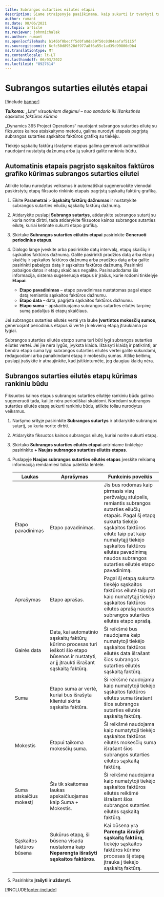 ```yaml
---
title: Subrangos sutarties eilutės etapai
description: Šiame straipsnyje paaiškinama, kaip sukurti ir tvarkyti tarpiniu etapu pagrįstą SF grafiką subrangos su tiekėju.
author: rumant
ms.date: 08/06/2021
ms.topic: article
ms.reviewer: johnmichalak
ms.author: rumant
ms.openlocfilehash: b146bf0becff5d0fa0da59f50c0d04aafaf5115f
ms.sourcegitcommit: 6cfc50d89528df977a8f6a55c1ad39d99800d9b4
ms.translationtype: MT
ms.contentlocale: lt-LT
ms.lasthandoff: 06/03/2022
ms.locfileid: "8927614"
---
```

# <a name="subcontract-line-milestones"></a>Subrangos sutarties eilutės etapai

[!include [banner](../../includes/dataverse-preview.md)]

_**Taikoma:** „Lite“ visuotiniam diegimui – nuo sandorio iki išankstinės sąskaitos faktūros kūrimo_

„Dynamics 365 Project Operations“ naudojant subrangos sutarties eilutę su fiksuotos kainos atsiskaitymo metodu, galima nurodyti etapais pagrįstą subrangos sutarties sąskaitos faktūros grafiką su tiekėju.

Tiekėjo sąskaitų faktūrų išrašymo etapus galima generuoti automatiškai naudojant nustatytą dažnumą arba jų sukurti galite rankiniu būdu.

## <a name="automatically-create-a-milestone-based-invoice-schedule-for-a-subcontract-line"></a>Automatinis etapais pagrįsto sąskaitos faktūros grafiko kūrimas subrangos sutarties eilutei

Atlikite toliau nurodytus veiksmus ir automatiškai sugeneruokite vienodai paskirstytų etapų fiksuoto rinkinio etapais pagrįstų sąskaitų faktūrų grafiką.

1. Eikite **Parametrai** > **Sąskaitų faktūrų dažnumas** ir nustatykite subrangos sutarties eilučių sąskaitų faktūrų dažnumą.
2. Atidarykite puslapį **Subrango sutartys**, atidarykite subrangos sutartį su kuria norite dirbti, tada atidarykite fiksuotos kainos subrangos sutarties eilutę, kuriai ketinate sukurti etapo grafiką.
3. Skirtuke **Subrangos sutarties eiilutės etapai** pasirinkite **Generuoti periodinius etapus**.
4. Dialogo lange įveskite arba pasirinkite datų intervalą, etapų skaičių ir sąskaitos faktūros dažnumą. Galite pasirinkti pradžios datą arba etapų skaičių ir sąskaitos faktūros dažnumą arba pradžios datą arba galite pasirinkti pabaigos datą ir sąskaitos faktūros dažnumą. Pasirinkti pabaigos datos ir etapų skaičiaus negalite.
Pasinaudodama šia informacija, sistema sugeneruoja etapus ir įrašus, kurie rodomi tinklelyje **Etapai**.

   - **Etapo pavadinimas** – etapo pavadinimas nustatomas pagal etapo datą remiantis sąskaitos faktūros dažnumu.
   - **Etapo data** – data, pagrįsta sąskaitos faktūros dažnumu.
   - **Etapo suma** – apskaičiuojama subrangos sutarties eilutės tarpinę sumą padalijus iš etapų skaičiaus.

Jei subrangos sutarties eilutės vertė yra lauke **Įvertintos mokesčių sumos**, generuojant periodinius etapus ši vertė į kiekvieną etapą įtraukiama po lygiai.

Subrangos sutarties eilutės etatpo suma turi būti lygi subrangos sutarties eilutės vertei. Jei jie nėra lygūs, įvyksta klaida. Ištaisyti klaidą ir patikrinti, ar bendra etapo suma lygi subrangos sutarties eilutės vertei galite sukurdami, redaguodami arba panaikindami etapą ir mokesčių sumas. Atlikę keitimų, puslapį įrašykite ir atnaujinkite, kad įsitikintumėte, jog daugiau klaidų nėra.

## <a name="manually-create-subcontract-line-milestones"></a>Subrangos sutarties eilutės etapų kūrimas rankiniu būdu

Fiksuotos kainos etapus subrangos sutarties eilutėje rankiniu būdu galima sugeneruoti tada, kai jie nėra periodiškai skaidomi. Norėdami subrangos sutarties eilutės etapą sukurti rankiniu būdu, atlikite toliau nurodytus veiksmus.

1. Naršymo srityje pasirinkite **Subrangos sutartys** ir atidarykite subrangos sutartį, su kuria norite dirbti.
2. Atidarykite fiksuotos kainos subrangos eilutę, kuriai norite sukurti etapą.
3. Skirtuko **Subrangos sutarties eilutės etapai** antriniame tinklelyje pasirinkite **+ Naujas subrangos sutarties eilutės etapas**.
4. Puslapyje **Naujas subrangos sutarties eilutės etapas** įveskite reikiamą informaciją remdamiesi toliau pateikta lentele.

    | Laukas | Aprašymas |Funkcinis poveikis|
    | --- | --- |----------------------|
    | Etapo pavadinimas | Etapo pavadinimas. |Jis bus rodomas kaip pirmasis visų peržvalgų stulpelis, remiantis subrangos sutarties eilučių etapais. Pagal šį etapą sukurta tiekėjo sąskaitos faktūros eilutė taip pat kaip numatytąjį tiekėjo sąskaitos faktūros eilutės pavadinimą naudos subrangos sutarties eilutės etapo pavadinimą.|
    | Aprašymas | Etapo aprašas. |Pagal šį etapą sukurta tiekėjo sąskaitos faktūros eilutė taip pat kaip numatytąjį tiekėjo sąskaitos faktūros eilutės aprašą naudos subrangos sutarties eilutės etapo aprašą.|
    | Gairės data | Data, kai automatinio sąskaitų faktūrų kūrimo procesas turi ieškoti šio etapo būsenos ir nustatyti, ar jį įtraukti išrašant sąskaitą faktūrą.| Ši reikšmė bus naudojama kaip numatytoji tiekėjo sąskaitos faktūros eilutės data išrašant šios subrangos sutarties eilutės sąskaitą faktūrą. |
    | Suma | Etapo suma ar vertė, kuriai bus išrašyta klientui skirta sąskaita faktūra. |Ši reikšmė naudojama kaip numatytoji tiekėjo sąskaitos faktūros eilutės suma išrašant šios subrangos sutarties eilutės sąskaitą faktūrą. |
    | Mokestis | Etapui taikoma mokesčių suma.| Ši reikšmė naudojama kaip numatytoji tiekėjo sąskaitos faktūros eilutės mokesčių suma išrašant šios subrangos sutarties eilutės sąskaitą faktūrą. |
    | Suma atskaičius mokestį | Šis tik skaitomas laukas apskaičiuojamas kaip Suma + Mokestis.|Ši reikšmė naudojama kaip numatytoji tiekėjo sąskaitos faktūros eilutės reikšmė išrašant šios subrangos sutarties eilutės sąskaitą faktūrą. |
    | Sąskaitos faktūros būsena | Sukūrus etapą, ši būsena visada nustatoma kaip **Neparengta išrašyti sąskaitos faktūros**.|  Kai būsena yra **Parengta išrašyti sąskaitą faktūrą**, tiekėjo sąskaitos faktūros kūrimo procesas šį etapą įtrauka į tiekėjo sąskaitą faktūrą. |

5. Pasirinkite **Įrašyti ir uždaryti**.


[!INCLUDE[footer-include](../../includes/footer-banner.md)]
